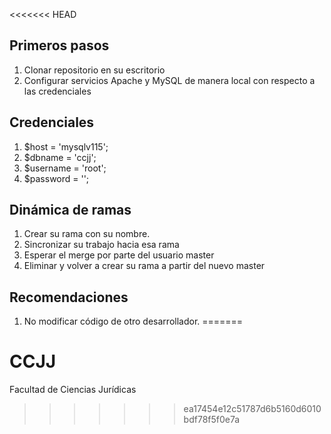 <<<<<<< HEAD
## Primeros pasos

1. Clonar repositorio en su escritorio
2. Configurar servicios  Apache y MySQL de manera local con respecto a las credenciales

## Credenciales

1. $host = 'mysqlv115';
2. $dbname = 'ccjj';
3. $username = 'root';
4. $password = '';

## Dinámica de ramas

1. Crear su rama con su nombre.
2. Sincronizar su trabajo hacia esa rama
3. Esperar el merge por parte del usuario master
4. Eliminar y volver a crear su rama a partir del nuevo master

## Recomendaciones

1. No modificar código de otro desarrollador.
=======
# CCJJ

Facultad de Ciencias Jurídicas
>>>>>>> ea17454e12c51787d6b5160d6010bdf78f5f0e7a
